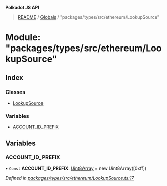**Polkadot JS API**

> [README](../README.md) / [Globals](../globals.md) / "packages/types/src/ethereum/LookupSource"

# Module: "packages/types/src/ethereum/LookupSource"

## Index

### Classes

* [LookupSource](../classes/_packages_types_src_ethereum_lookupsource_.lookupsource.md)

### Variables

* [ACCOUNT\_ID\_PREFIX](_packages_types_src_ethereum_lookupsource_.md#account_id_prefix)

## Variables

### ACCOUNT\_ID\_PREFIX

• `Const` **ACCOUNT\_ID\_PREFIX**: [Uint8Array](../classes/_packages_types_src_codec_raw_.raw.md#uint8array) = new Uint8Array([0xff])

*Defined in [packages/types/src/ethereum/LookupSource.ts:17](https://github.com/polkadot-js/api/blob/ee6b6da02/packages/types/src/ethereum/LookupSource.ts#L17)*
